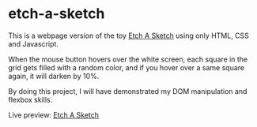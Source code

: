 # etch-a-sketch
This is a webpage version of the toy [Etch A Sketch](https://en.wikipedia.org/wiki/Etch_A_Sketch) using only HTML, CSS and Javascript.

When the mouse button hovers over the white screen, each square in the grid gets filled with a random color, and if you hover over a same square again, it will darken by 10%.

By doing this project, I will have demonstrated my DOM manipulation and flexbox skills.

Live preview: [Etch A Sketch](https://tanmayudupa.github.io/etch-a-sketch/)
